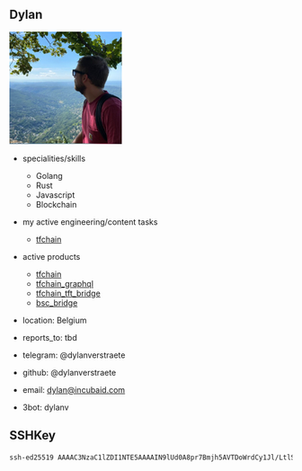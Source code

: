 ## Dylan


<img src="img/dylan.jpg" alt="img" width=200px />

- specialities/skills
  - Golang
  - Rust
  - Javascript
  - Blockchain
- my active engineering/content tasks
  - [tfchain](https://github.com/orgs/threefoldtech/projects/172/views/9)
- active products
  - [tfchain](https://github.com/threefoldtech/tfchain)
  - [tfchain_graphql](https://github.com/threefoldtech/tfchain_graphql)
  - [tfchain_tft_bridge](https://github.com/threefoldtech/tfchain_tft_bridge)
  - [bsc_bridge](https://github.com/threefoldfoundation/tft)
- location: Belgium
- reports_to: tbd

- telegram: @dylanverstraete 
- github: @dylanverstraete
- email: dylan@incubaid.com 
- 3bot: dylanv

## SSHKey

```bash
ssh-ed25519 AAAAC3NzaC1lZDI1NTE5AAAAIN9lUd0A8pr7Bmjh5AVTDoWrdCy1Jl/LtlSIgHRH9PEV dylan_verstraete1@hotmail.com
```

